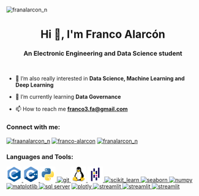 <img align="center" src="https://frogdesign.nyc3.cdn.digitaloceanspaces.com/wp-content/uploads/2020/08/04192430/AI_designing-with-data.gif" alt="franalarcon_n" width="1000" height="300"/>
<h1 align="center">Hi 👋, I'm Franco Alarcón</h1>
<h3 align="center">An Electronic Engineering and Data Science student</h3>


<br>

- 🔭 I’m also really interested in **Data Science, Machine Learning and Deep Learning**

- 🌱 I’m currently learning **Data Governance**

- 📫 How to reach me **franco3.fa@gmail.com**

<h3 align="left">Connect with me:</h3>
<p align="left">
<a href="https://twitter.com/fraanalarcon_n" target="blank"><img align="center" src="https://raw.githubusercontent.com/rahuldkjain/github-profile-readme-generator/master/src/images/icons/Social/twitter.svg" alt="fraanalarcon_n" height="30" width
="40" /></a>
<a href="https://linkedin.com/in/franco-alarcon" target="blank"><img align="center" src="https://raw.githubusercontent.com/rahuldkjain/github-profile-readme-generator/master/src/images/icons/Social/linked-in-alt.svg" alt="franco-alarcon" height="30" width="40" /></a>
<a href="https://instagram.com/franalarcon_n" target="blank"><img align="center" src="https://raw.githubusercontent.com/rahuldkjain/github-profile-readme-generator/master/src/images/icons/Social/instagram.svg" alt="franalarcon_n" height="30" width="40" /></a>
</p>

<h3 align="left">Languages and Tools:</h3>
<p align="left"> <a href="https://www.cprogramming.com/" target="_blank" rel="noreferrer"> <img src="https://raw.githubusercontent.com/devicons/devicon/master/icons/c/c-original.svg" alt="c" width="40" height="40"/> </a> <a href="https://www.w3schools.com/cpp/" target="_blank" rel="noreferrer"> <img src="https://raw.githubusercontent.com/devicons/devicon/master/icons/cplusplus/cplusplus-original.svg" alt="cplusplus" width="40" height="40"/> </a>
<a href="https://www.python.org" target="_blank" rel="noreferrer"> <img src="https://raw.githubusercontent.com/devicons/devicon/master/icons/python/python-original.svg" alt="python" width="40" height="40"/> </a>
<a href="https://git-scm.com/" target="_blank" rel="noreferrer"> <img src="https://www.vectorlogo.zone/logos/git-scm/git-scm-icon.svg" alt="git" width="40" height="40"/> </a> <a href="https://www.linux.org/" target="_blank" rel="noreferrer"> <img src="https://raw.githubusercontent.com/devicons/devicon/master/icons/linux/linux-original.svg" alt="linux" width="40" height="40"/> </a> <a href="https://pandas.pydata.org/" target="_blank" rel="noreferrer"> <img src="https://raw.githubusercontent.com/devicons/devicon/2ae2a900d2f041da66e950e4d48052658d850630/icons/pandas/pandas-original.svg" alt="pandas" width="40" height="40"/> </a> <a href="https://scikit-learn.org/" target="_blank" rel="noreferrer"> <img src="https://upload.wikimedia.org/wikipedia/commons/0/05/Scikit_learn_logo_small.svg" alt="scikit_learn" width="50" height="50"/> </a> <a href="https://seaborn.pydata.org/" target="_blank" rel="noreferrer"> <img src="https://seaborn.pydata.org/_images/logo-mark-lightbg.svg" alt="seaborn" width="40" height="40"/> </a>
<a href="https://numpy.org/" target="_blank" rel="noreferrer"><img src="https://numpy.org/numpy-tutorials/_static/numpylogo.svg" alt="numpy" width="70" height="60"/>
 </a>
<a href="https://matplotlib.org/stable/index.html#" target="_blank" rel="noreferrer"><img src="https://matplotlib.org/stable/_static/logo2.svg" alt="matplotlib" width="70" height="60"/> </a>
<a href="https://www.microsoft.com/es-es/sql-server/sql-server-downloads" target="_blank" rel
="noreferrer"><img src="https://www.svgrepo.com/download/303229/microsoft-sql-server-logo.svg" alt="sql server" width="60" height="60"/></a>
<a href="[https://matplotlib.org/stable/index.html#](https://plotly.com/python/)" target="_blank" rel="noreferrer"><img src="https://www.loginworks.com/wp-content/uploads/2018/06/plotly_logo.png" alt="plotly" width="55" height="50"/> </a>
<a href="https://streamlit.io/" target="_blank" rel="noreferrer"><img src="https://global.discourse-cdn.com/business7/uploads/streamlit/original/2X/8/8cb5b6c0e1fe4e4ebfd30b769204c0d30c332fec.png" alt="streamlit" width="105" height="40"/> </a>
<a href="https://azure.microsoft.com/es-es/" target="_blank" rel="noreferrer"><img src="https://th.bing.com/th/id/OIP.RBEEEh9FaW1dsFVobvP28wHaHa?pid=ImgDet&rs=1" alt="streamlit" width="40" height="40"/> </a>
<a href="https://powerbi.microsoft.com/es-es/" target="_blank" rel="noreferrer"><img src="https://www.tekenable.ie/wp-content/uploads/2019/09/PowerBI-Icon-Transparent.png" alt="streamlit" width="40" height="40"/> </a>
</p>




